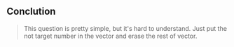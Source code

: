 ## Conclution

> This question is pretty simple, but it's hard to understand.
> Just put the not target number in the vector and erase the rest of vector.